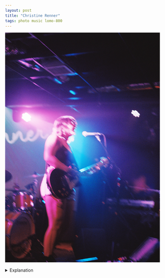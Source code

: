 ```yaml
---
layout: post
title: "Christine Renner"
tags: photo music lomo-800
---
```


![Christine Renner](/assets/images/2022-06/2022-06-24-christine-renner.jpg)

<details>
	<summary>Explanation</summary>

	Getting back to music, I went to go see Katie Toupin on June 24th, once again at Empire Control Room. But this picture and post isn't of or about Katie Toupin, it's about one of her opening acts, Christine Renner.<br><br>

	This actually wasn't the first time I saw Christine play. I saw her play before the pandemic started at a venue, Barracuda, that didn't make it through the pandemic and is now a comedy club, The Creek and the Cave. At the time, I thought she had a lot of promise, but was still a bit young and maybe needed some time.<br><br>

	I can say now that she's definitely had time to get better and put on a great show, which this one was. While she didn't have her band with her, she put a lot of energy and passion into her music, even if she was mainly playing to an empty crowd. Speaking of her music, she plays mostly pop/rock music that is perhaps a bit more mature what her age might tell you. Oscillating between sensual, intimate pop and powerful rock anthems, she has a lot of range and I'm looking forward to see what she does and where she goes with her music.<br><br>

	While her recorded work is good and there are definitely some catchy tunes there, I must say that seeing her live adds a lot of depth and energy that sometimes feels lacking in the singles she's released so far. Obviously, I'm not saying the mixes are bad, they just leave me a bit wanting. Her voice ocassionally scratches and feels raw live while it's mostly smooth in the recordings. I can understand the choice, I just don't mind a bit of rawness and imperfection, even in recordings.<br><br>

	I didn't end up taking many pictures of Christine and I wouldn't even say that this was the best of the three I took. However, I actually like the messiness of it, the imperfection of it. I think it pushes the most emotion and most energy out of the three. Like her, I think this picture represents a good base with room to grow, to get better. Not everything has to be refined and perfect, sometimes just the intention is enough.<br><br>

	As a local Austin based musician, I really want to see her grow and get better. I want her to get more fans and play bigger shows. Hopefully I'll get another chance to see her perform soon and maybe there'll be more pictures.
</details>

